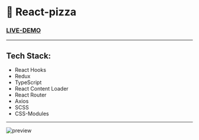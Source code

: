 # :pizza: React-pizza

### **[LIVE-DEMO](https://koustakken.github.io/react-pizza/)**

---

## Tech Stack:

- React Hooks
- Redux
- TypeScript
- React Content Loader
- React Router
- Axios
- SCSS
- CSS-Modules

---

![preview](https://sun9-25.userapi.com/impg/9629EW03o24N4NWUtWk7c_ly-2hcZbTh-QmutA/ZeKTFD89vGk.jpg?size=1888x913&quality=96&sign=539aced1957af99495e1273024a476b7&type=album)
